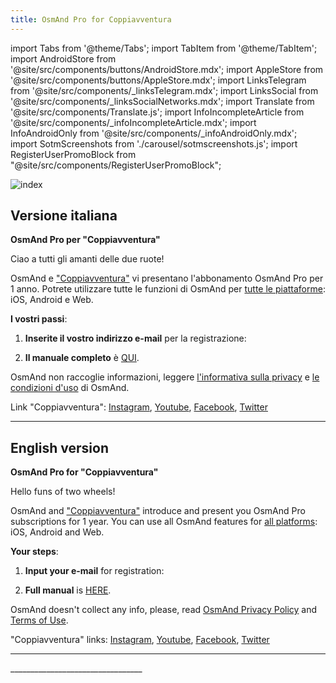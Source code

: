 ```yaml
---
title: OsmAnd Pro for Coppiavventura
---
```


import Tabs from '@theme/Tabs';
import TabItem from '@theme/TabItem';
import AndroidStore from '@site/src/components/buttons/AndroidStore.mdx';
import AppleStore from '@site/src/components/buttons/AppleStore.mdx';
import LinksTelegram from '@site/src/components/_linksTelegram.mdx';
import LinksSocial from '@site/src/components/_linksSocialNetworks.mdx';
import Translate from '@site/src/components/Translate.js';
import InfoIncompleteArticle from '@site/src/components/_infoIncompleteArticle.mdx';
import InfoAndroidOnly from '@site/src/components/_infoAndroidOnly.mdx';
import SotmScreenshots from './carousel/sotmscreenshots.js';
import RegisterUserPromoBlock from "@site/src/components/RegisterUserPromoBlock";

![index](@site/static/img/promo/cop/cop.png)

## Versione italiana

**OsmAnd Pro per "Coppiavventura"**

Ciao a tutti gli amanti delle due ruote!

OsmAnd e ["Coppiavventura"](https://www.facebook.com/coppiavventura/) vi presentano l'abbonamento OsmAnd Pro per 1 anno. Potrete utilizzare tutte le funzioni di OsmAnd per [tutte le piattaforme](https://osmand.net/docs/user/personal/osmand-cloud#cross-platform): iOS, Android e Web.


**I vostri passi**:

1. **Inserite il vostro indirizzo e-mail** per la registrazione:
   
<RegisterUserPromoBlock  promoKey='cop2'/>

<p> </p>

2. **Il manuale completo** è [QUI](https://osmand.net/promo/manual#versione-italiana).

OsmAnd non raccoglie informazioni, leggere [l'informativa sulla privacy](https://osmand.net/docs/legal/privacy-policy) e [le condizioni d'uso](https://osmand.net/docs/legal/terms-of-use) di OsmAnd.


Link "Coppiavventura": [Instagram](https://www.instagram.com/coppiavventura_), [Youtube](https://www.youtube.com/c/Coppiavventura), [Facebook](https://www.facebook.com/coppiavventura/), [Twitter](https://mobile.twitter.com/)

______________________________

## English version

**OsmAnd Pro for "Coppiavventura"**

Hello funs of two wheels!

OsmAnd and ["Coppiavventura"](https://www.facebook.com/coppiavventura/) introduce and present you OsmAnd Pro subscriptions for 1 year. 
You can use all OsmAnd features for [all platforms](https://osmand.net/docs/user/personal/osmand-cloud#cross-platform): iOS, Android and Web.

**Your steps**:

1. **Input your e-mail** for registration:
   
<RegisterUserPromoBlock  promoKey='cop'/>

<p> </p>

2. **Full manual** is [HERE](https://osmand.net/promo/manual#english-version).

OsmAnd doesn't collect any info, please, read [OsmAnd Privacy Policy](https://osmand.net/docs/legal/privacy-policy) and [Terms of Use](https://osmand.net/docs/legal/terms-of-use).

"Coppiavventura" links: [Instagram](https://www.instagram.com/coppiavventura_), [Youtube](https://www.youtube.com/c/Coppiavventura), [Facebook](https://www.facebook.com/coppiavventura/), [Twitter](https://mobile.twitter.com/)
________________________________

<SotmScreenshots />
_________________________________


<LinksSocial/>
<LinksTelegram/>
